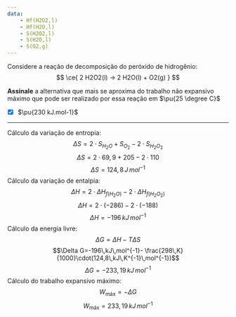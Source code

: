 ```yaml
---
data:
    - Hf(H2O2,l)
    - Hf(H2O,l)
    - S(H2O2,l)
    - S(H2O,l)
    - S(O2,g)
---
```


Considere a reação de decomposição do peróxido de hidrogênio:
$$
    \ce{ 2 H2O2(l) -> 2 H2O(l) + O2(g) }
$$

**Assinale** a alternativa que mais se aproxima do trabalho não expansivo máximo que pode ser realizado por essa reação em $\pu{25 \degree C}$

- [x] $\pu{230 kJ.mol-1}$

---

Cálculo da variação de entropia:
$$\Delta S= 2\cdot S_{H_{2}O}+  S_{O_{2}}- 2\cdot S_{H_{2}O_2}$$
$$\Delta S=2\cdot69,9+205- 2\cdot 110$$
$$\Delta S=124,8\,J\,mol^{-1}$$
Cálculo da variação de entalpia:
$$\Delta H= 2\cdot \Delta H_{f(H_2O)}-2\cdot \Delta H_{f(H_{2}O_{2})}$$
$$\Delta H=2\cdot(-286) -2\cdot(-188)$$
$$\Delta H=-196\,kJ\,mol^{-1}$$
Cálculo da energia livre:
$$\Delta G= \Delta H - T \Delta S$$
$$\Delta G=-196\,kJ\,mol^{-1}- \frac{298\,K}{1000}\cdot(124,8\,kJ\,K^{-1}\,mol^{-1})$$
$$\Delta G=-233,19\,kJ\,mol^{-1}$$
Cálculo do trabalho expansivo máximo:
$$W_{\text{máx}}=-\Delta G$$
$$W_{\text{máx}}=233,19\,kJ\,mol^{-1}$$


